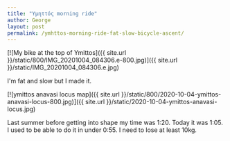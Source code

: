 ```yaml
---
title: "Υμηττός morning ride"
author: George
layout: post
permalink: /ymhttos-morning-ride-fat-slow-bicycle-ascent/
---
```

[![My bike at the top of Ymittos]({{ site.url }}/static/800/IMG_20201004_084306.e-800.jpg)]({{ site.url }}/static/IMG_20201004_084306.e.jpg)

I'm fat and slow but I made it.

[![ymittos anavasi locus map]({{ site.url }}/static/800/2020-10-04-ymittos-anavasi-locus-800.jpg)]({{ site.url }}/static/2020-10-04-ymittos-anavasi-locus.jpg)

Last summer before getting into shape my time was 1:20. Today it was 1:05. I used to be able to do it in under 0:55. I need to lose at least 10kg.

